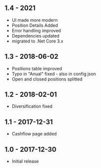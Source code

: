 ## 1.4 - 2021

- UI made more modern
- Position Details Added
- Error handling improved
- Dependencies updated 
- migrated to .Net Core 3.x

## 1.3 - 2018-06-02 

- Positions table improved
- Typo in "Anual" fixed - also in config json
- Open and closed positions splitted

## 1.2 - 2018-02-01 

- Diversification fixed

## 1.1 - 2017-12-31 

- Cashflow page added

## 1.0 - 2017-12-30

- Initial release


